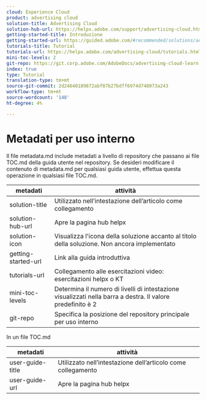 ```yaml
---
cloud: Experience Cloud
product: advertising cloud
solution-title: Advertising Cloud
solution-hub-url: https://helpx.adobe.com/support/advertising-cloud.html
getting-started-title: Introduzione
getting-started-url: https://guided.adobe.com/#recommended/solutions/advertising-cloud
tutorials-title: Tutorial
tutorials-url: https://helpx.adobe.com/advertising-cloud/tutorials.html
mini-toc-levels: 2
git-repo: https://git.corp.adobe.com/AdobeDocs/advertising-cloud-learn.it-IT
index: true
type: Tutorial
translation-type: tm+mt
source-git-commit: 2d24640189872abf07b27bdff6974d748073a243
workflow-type: tm+mt
source-wordcount: '148'
ht-degree: 4%

---
```



# Metadati per uso interno

Il file metadata.md include metadati a livello di repository che passano ai file TOC.md della guida utente nel repository. Se desideri modificare il contenuto di metadata.md per qualsiasi guida utente, effettua questa operazione in qualsiasi file TOC.md.

| metadati | attività |
|--- |--- |
| solution-title | Utilizzato nell’intestazione dell’articolo come collegamento |
| solution-hub-url | Apre la pagina hub helpx |
| solution-icon | Visualizza l&#39;icona della soluzione accanto al titolo della soluzione. Non ancora implementato |
| getting-started-url | Link alla guida introduttiva |
| tutorials-url | Collegamento alle esercitazioni video: esercitazioni helpx o KT |
| mini-toc-levels | Determina il numero di livelli di intestazione visualizzati nella barra a destra. Il valore predefinito è 2 |
| git-repo | Specifica la posizione del repository principale per uso interno |

In un file TOC.md

| metadati | attività |
|--- |--- |
| user-guide-title | Utilizzato nell’intestazione dell’articolo come collegamento |
| user-guide-url | Apre la pagina hub helpx |
